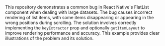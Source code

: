This repository demonstrates a common bug in React Native's FlatList component when dealing with large datasets. The bug causes incorrect rendering of list items, with some items disappearing or appearing in the wrong positions during scrolling.  The solution involves correctly implementing the `keyExtractor` prop and optionally `getItemLayout` to improve rendering performance and accuracy.  This example provides clear illustrations of the problem and its solution. 